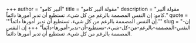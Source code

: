 +++
author = "ألبير كامو"
title = "مقولة ألبير كامو"
description = "مقولة ألبير كامو: إن النفس المصممة بالرغم من كل شيء، تستطيع أن تدبر أمورها دائماً."
quote = '''إن النفس المصممة بالرغم من كل شيء، تستطيع أن تدبر أمورها دائماً.'''
slug = "إن-النفس-المصممة-بالرغم-من-كل-شيء،-تستطيع-أن-تدبر-أمورها-دائماً"
+++
إن النفس المصممة بالرغم من كل شيء، تستطيع أن تدبر أمورها دائماً.
